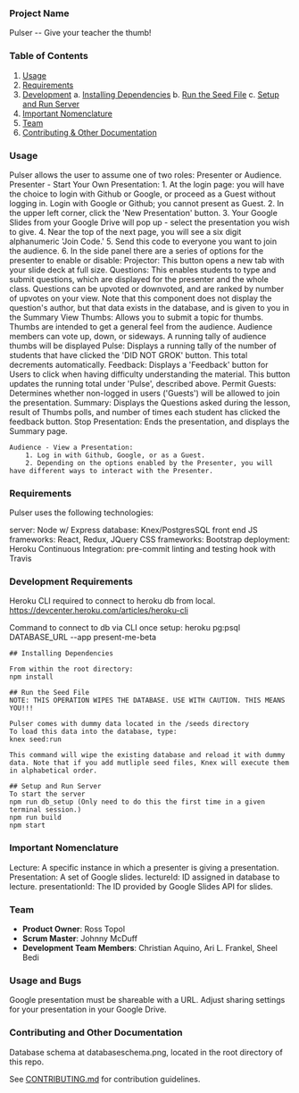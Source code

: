 ### Project Name
Pulser -- Give your teacher the thumb!


### Table of Contents

1. [Usage](#usage)
2. [Requirements](#requirements)
3. [Development](#development)
    a. [Installing Dependencies](#installing-dependencies)
    b. [Run the Seed File](#seed-file)
    c. [Setup and Run Server](#setup)
4. [Important Nomenclature](#nomenclature)
5. [Team](#team)
6. [Contributing & Other Documentation](#contributing)

### Usage

Pulser allows the user to assume one of two roles: Presenter or Audience.
	Presenter - Start Your Own Presentation:
		1. At the login page: you will have the choice to login with Github or Google, or proceed as a Guest without logging in. Login with Google or Github; you cannot present as Guest.
		2. In the upper left corner, click the 'New Presentation' button. 
		3. Your Google Slides from your Google Drive will pop up - select the presentation you wish to give.
		4. Near the top of the next page, you will see a six digit alphanumeric 'Join Code.' 
		5. Send this code to everyone you want to join the audience.
		6. In the side panel there are a series of options for the presenter to enable or disable:
			Projector: This button opens a new tab with your slide deck at full size. 
			Questions: This enables students to type and submit questions, which are displayed for the presenter and the whole class. Questions can be upvoted or downvoted, and are ranked by number of upvotes on your view. Note that this component does not display the question's author, but that data exists in the database, and is given to you in the Summary View
			Thumbs: Allows you to submit a topic for thumbs. Thumbs are intended to get a general feel from the audience. Audience members can vote up, down, or sideways. A running tally of audience thumbs will be displayed
			Pulse: Displays a running tally of the number of students that have clicked the 'DID NOT GROK' button. This total decrements automatically. 
			Feedback: Displays a 'Feedback' button for Users to click when having difficulty understanding the material. This button updates the running total under 'Pulse', described above.
			Permit Guests: Determines whether non-logged in users ('Guests') will be allowed to join the presentation. 
			Summary: Displays the Questions asked during the lesson, result of Thumbs polls, and number of times each student has clicked the feedback button.
			Stop Presentation: Ends the presentation, and displays the Summary page. 
	
	Audience - View a Presentation:
		1. Log in with Github, Google, or as a Guest. 
		2. Depending on the options enabled by the Presenter, you will have different ways to interact with the Presenter. 



### Requirements

Pulser uses the following technologies:

server: Node w/ Express
database: Knex/PostgresSQL
front end JS frameworks: React, Redux, JQuery
CSS frameworks: Bootstrap
deployment: Heroku
Continuous Integration: pre-commit linting and testing hook with Travis

### Development Requirements
Heroku CLI required to connect to heroku db from local.
https://devcenter.heroku.com/articles/heroku-cli

Command to connect to db via CLI once setup:
heroku pg:psql DATABASE_URL --app present-me-beta

	## Installing Dependencies

	From within the root directory:
	npm install

	## Run the Seed File
	NOTE: THIS OPERATION WIPES THE DATABASE. USE WITH CAUTION. THIS MEANS YOU!!!

	Pulser comes with dummy data located in the /seeds directory
	To load this data into the database, type:
	knex seed:run

	This command will wipe the existing database and reload it with dummy data. Note that if you add mutliple seed files, Knex will execute them in alphabetical order.

	## Setup and Run Server
	To start the server
	npm run db_setup (Only need to do this the first time in a given terminal session.)
	npm run build
	npm start

### Important Nomenclature
Lecture:  A specific instance in which a presenter is giving a presentation.
Presentation:  A set of Google slides.
lectureId:  ID assigned in database to lecture.
presentationId:  The ID provided by Google Slides API for slides.

### Team

  - __Product Owner__: Ross Topol
  - __Scrum Master__: Johnny McDuff
  - __Development Team Members__: Christian Aquino, Ari L. Frankel, Sheel Bedi

###  Usage and Bugs
Google presentation must be shareable with a URL. Adjust sharing settings for your presentation in your Google Drive.

### Contributing and Other Documentation
Database schema at databaseschema.png, located in the root directory of this repo.

See [CONTRIBUTING.md](CONTRIBUTING.md) for contribution guidelines.
